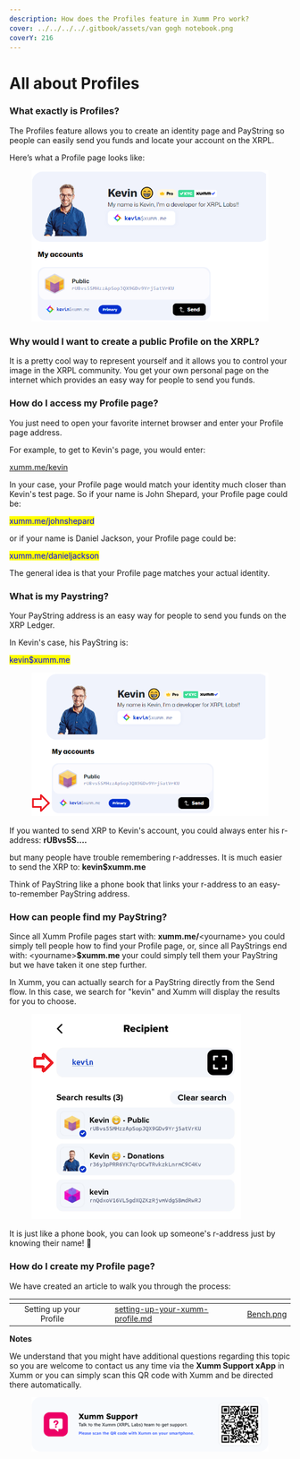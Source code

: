 ```yaml
---
description: How does the Profiles feature in Xumm Pro work?
cover: ../../../../.gitbook/assets/van gogh notebook.png
coverY: 216
---
```


# All about Profiles

### **What exactly is Profiles?**

The Profiles feature allows you to create an identity page and PayString so people can easily send you funds and locate your account on the XRPL.

Here’s what a Profile page looks like:&#x20;

<figure><img src="../../../../.gitbook/assets/Profile picture - Kevin -2.png" alt=""><figcaption></figcaption></figure>

### **Why would I want to create a public Profile on the XRPL?**

It is a pretty cool way to represent yourself and it allows you to control your image in the XRPL community. You get your own personal page on the internet which provides an easy way for people to send you funds.&#x20;

### **How do I access my Profile page?**

You just need to open your favorite internet browser and enter your Profile page address.

For example, to get to Kevin's page, you would enter:&#x20;

[xumm.me/kevin](https://xumm.me/kevin)

In your case, your Profile page would match your identity much closer than Kevin's test page. So if your name is John Shepard, your Profile page could be:

<mark style="color:blue;">xumm.me/johnshepard</mark>

or if your name is Daniel Jackson, your Profile page could be:

<mark style="color:blue;">xumm.me/danieljackson</mark>

The general idea is that your Profile page matches your actual identity.

### What is my Paystring?

Your PayString address is an easy way for people to send you funds on the XRP Ledger.

In Kevin's case, his PayString is:

<mark style="color:blue;">kevin$xumm.me</mark>

<figure><img src="../../../../.gitbook/assets/Profiles - Kevin.png" alt=""><figcaption></figcaption></figure>

If you wanted to send XRP to Kevin's account, you could always enter his r-address: **rUBvs5S....**

but many people have trouble remembering r-addresses. It is much easier to send the XRP to: **kevin$xumm.me**&#x20;

Think of PayString like a phone book that links your r-address to an easy-to-remember PayString address.

### How can people find my PayString?

Since all Xumm Profile pages start with: **xumm.me/**\<yourname> you could simply tell people how to find your Profile page, or, since all PayStrings end with: \<yourname>**$xumm.me** your could simply tell them your PayString but we have taken it one step further.

In Xumm, you can actually search for a PayString directly from the Send flow. In this case, we search for "kevin" and Xumm will display the results for you to choose.

<figure><img src="../../../../.gitbook/assets/Profiles - Search.png" alt=""><figcaption></figcaption></figure>

It is just like a phone book, you can look up someone's r-address just by knowing their name!  🎉

### How do I create my Profile page?

We have created an article to walk you through the process:

<table data-view="cards"><thead><tr><th align="center"></th><th data-hidden></th><th data-hidden></th><th data-hidden data-card-target data-type="content-ref"></th><th data-hidden data-card-cover data-type="files"></th></tr></thead><tbody><tr><td align="center">Setting up your Profile</td><td></td><td></td><td><a href="setting-up-your-xumm-profile.md">setting-up-your-xumm-profile.md</a></td><td><a href="../../../../.gitbook/assets/Bench.png">Bench.png</a></td></tr></tbody></table>

**Notes**

We understand that you might have additional questions regarding this topic so you are welcome to contact us any time via the **Xumm Support xApp** in Xumm or you can simply scan this QR code with Xumm and be directed there automatically.

<figure><img src="../../../../.gitbook/assets/Support banner Xumm.png" alt=""><figcaption></figcaption></figure>
